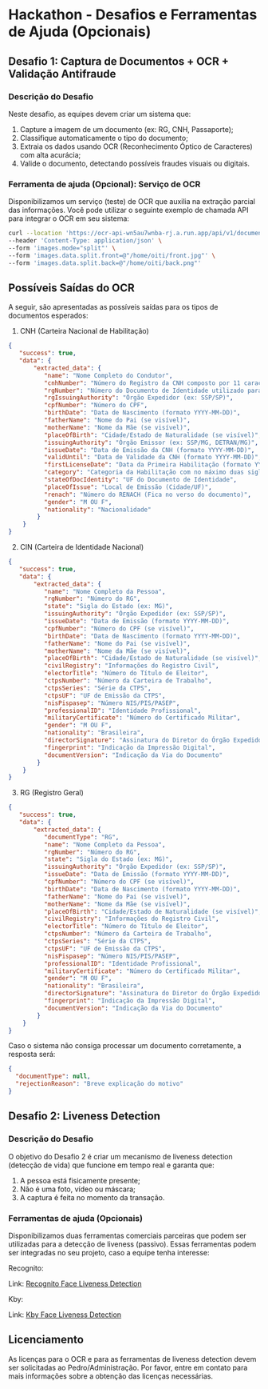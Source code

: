 
# Hackathon - Desafios e Ferramentas de Ajuda (Opcionais)

## Desafio 1: Captura de Documentos + OCR + Validação Antifraude

### Descrição do Desafio
Neste desafio, as equipes devem criar um sistema que:
1. Capture a imagem de um documento (ex: RG, CNH, Passaporte);
2. Classifique automaticamente o tipo do documento;
3. Extraia os dados usando OCR (Reconhecimento Óptico de Caracteres) com alta acurácia;
4. Valide o documento, detectando possíveis fraudes visuais ou digitais.

### Ferramenta de ajuda (Opcional): Serviço de OCR

Disponibilizamos um serviço (teste) de OCR que auxilia na extração parcial das informações. Você pode utilizar o seguinte exemplo de chamada API para integrar o OCR em seu sistema:

```bash
curl --location 'https://ocr-api-wn5au7wnba-rj.a.run.app/api/v1/documents/process-file' \
--header 'Content-Type: application/json' \
--form 'images.mode="split"' \
--form 'images.data.split.front=@"/home/oiti/front.jpg"' \
--form 'images.data.split.back=@"/home/oiti/back.png"'
```


## Possíveis Saídas do OCR

A seguir, são apresentadas as possíveis saídas para os tipos de documentos esperados:

1. CNH (Carteira Nacional de Habilitação)
```json
{
   "success": true,
   "data": {
       "extracted_data": {
          "name": "Nome Completo do Condutor",
          "cnhNumber": "Número do Registro da CNH composto por 11 caracteres",
          "rgNumber": "Número do Documento de Identidade utilizado para CNH",
          "rgIssuingAuthority": "Órgão Expedidor (ex: SSP/SP)",
          "cpfNumber": "Número do CPF",
          "birthDate": "Data de Nascimento (formato YYYY-MM-DD)",
          "fatherName": "Nome do Pai (se visível)",
          "motherName": "Nome da Mãe (se visível)",
          "placeOfBirth": "Cidade/Estado de Naturalidade (se visível)",
          "issuingAuthority": "Órgão Emissor (ex: SSP/MG, DETRAN/MG)",
          "issueDate": "Data de Emissão da CNH (formato YYYY-MM-DD)",
          "validUntil": "Data de Validade da CNH (formato YYYY-MM-DD)",
          "firstLicenseDate": "Data da Primeira Habilitação (formato YYYY-MM-DD)",
          "category": "Categoria da Habilitação com no máximo duas siglas",
          "stateOfDocIdentity": "UF do Documento de Identidade",
          "placeOfIssue": "Local de Emissão (Cidade/UF)",
          "renach": "Número do RENACH (Fica no verso do documento)",
          "gender": "M OU F",
          "nationality": "Nacionalidade"
        }
    }
}
```

2. CIN (Carteira de Identidade Nacional)
```json
{
   "success": true,
   "data": {
       "extracted_data": {
          "name": "Nome Completo da Pessoa",
          "rgNumber": "Número do RG",
          "state": "Sigla do Estado (ex: MG)",
          "issuingAuthority": "Órgão Expedidor (ex: SSP/SP)",
          "issueDate": "Data de Emissão (formato YYYY-MM-DD)",
          "cpfNumber": "Número do CPF (se visível)",
          "birthDate": "Data de Nascimento (formato YYYY-MM-DD)",
          "fatherName": "Nome do Pai (se visível)",
          "motherName": "Nome da Mãe (se visível)",
          "placeOfBirth": "Cidade/Estado de Naturalidade (se visível)",
          "civilRegistry": "Informações do Registro Civil",
          "electorTitle": "Número do Título de Eleitor",
          "ctpsNumber": "Número da Carteira de Trabalho",
          "ctpsSeries": "Série da CTPS",
          "ctpsUF": "UF de Emissão da CTPS",
          "nisPispasep": "Número NIS/PIS/PASEP",
          "professionalID": "Identidade Profissional",
          "militaryCertificate": "Número do Certificado Militar",
          "gender": "M OU F",
          "nationality": "Brasileira",
          "directorSignature": "Assinatura do Diretor do Órgão Expedidor",
          "fingerprint": "Indicação da Impressão Digital",
          "documentVersion": "Indicação da Via do Documento"
        }
    }
}
```

3. RG (Registro Geral)
```json
{
   "success": true,
   "data": {
       "extracted_data": {
          "documentType": "RG",
          "name": "Nome Completo da Pessoa",
          "rgNumber": "Número do RG",
          "state": "Sigla do Estado (ex: MG)",
          "issuingAuthority": "Órgão Expedidor (ex: SSP/SP)",
          "issueDate": "Data de Emissão (formato YYYY-MM-DD)",
          "cpfNumber": "Número do CPF (se visível)",
          "birthDate": "Data de Nascimento (formato YYYY-MM-DD)",
          "fatherName": "Nome do Pai (se visível)",
          "motherName": "Nome da Mãe (se visível)",
          "placeOfBirth": "Cidade/Estado de Naturalidade (se visível)",
          "civilRegistry": "Informações do Registro Civil",
          "electorTitle": "Número do Título de Eleitor",
          "ctpsNumber": "Número da Carteira de Trabalho",
          "ctpsSeries": "Série da CTPS",
          "ctpsUF": "UF de Emissão da CTPS",
          "nisPispasep": "Número NIS/PIS/PASEP",
          "professionalID": "Identidade Profissional",
          "militaryCertificate": "Número do Certificado Militar",
          "gender": "M OU F",
          "nationality": "Brasileira",
          "directorSignature": "Assinatura do Diretor do Órgão Expedidor",
          "fingerprint": "Indicação da Impressão Digital",
          "documentVersion": "Indicação da Via do Documento"
        }
    }
}
```

Caso o sistema não consiga processar um documento corretamente, a resposta será:
```json
{
  "documentType": null,
  "rejectionReason": "Breve explicação do motivo"
}
```


## Desafio 2: Liveness Detection

### Descrição do Desafio
O objetivo do Desafio 2 é criar um mecanismo de liveness detection (detecção de vida) que funcione em tempo real e garanta que:
1. A pessoa está fisicamente presente;
2. Não é uma foto, vídeo ou máscara;
3. A captura é feita no momento da transação.

### Ferramentas de ajuda (Opcionais)

Disponibilizamos duas ferramentas comerciais parceiras que podem ser utilizadas para a detecção de liveness (passivo). Essas ferramentas podem ser integradas no seu projeto, caso a equipe tenha interesse:

Recognito:

Link: [Recognito Face Liveness Detection](https://github.com/recognito-vision/Linux-FaceRecognition-FaceLivenessDetection/tree/main/LivenessDetection-Demo)

Kby:

Link: [Kby Face Liveness Detection](https://github.com/kby-ai/FaceLivenessDetection-Docker)


## Licenciamento

As licenças para o OCR e para as ferramentas de liveness detection devem ser solicitadas ao Pedro/Administração. Por favor, entre em contato para mais informações sobre a obtenção das licenças necessárias.
